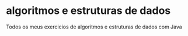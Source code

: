 # algoritmos e estruturas de dados
Todos os meus exercicios de algoritmos e estruturas de dados com Java
